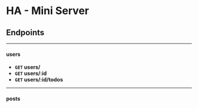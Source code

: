 # HA - Mini Server

## Endpoints

---

#### users

- **<code>GET</code> users/**
- **<code>GET</code> users/:id**
- **<code>GET</code> users/:id/todos**

---

#### posts
